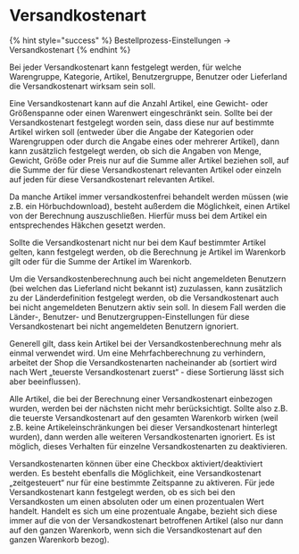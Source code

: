 # Versandkostenart

{% hint style="success" %}
Bestellprozess-Einstellungen → Versandkostenart
{% endhint %}

Bei jeder Versandkostenart kann festgelegt werden, für welche Warengruppe, Kategorie, Artikel, Benutzergruppe, Benutzer oder Lieferland die Versandkostenart wirksam sein soll.

Eine Versandkostenart kann auf die Anzahl Artikel, eine Gewicht- oder Größenspanne oder einen Warenwert eingeschränkt sein. Sollte bei der Versandkostenart festgelegt worden sein, dass diese nur auf bestimmte Artikel wirken soll \(entweder über die Angabe der Kategorien oder Warengruppen oder durch die Angabe eines oder mehrerer Artikel\), dann kann zusätzlich festgelegt werden, ob sich die Angaben von Menge, Gewicht, Größe oder Preis nur auf die Summe aller Artikel beziehen soll, auf die Summe der für diese Versandkostenart relevanten Artikel oder einzeln auf jeden für diese Versandkostenart relevanten Artikel.

Da manche Artikel immer versandkostenfrei behandelt werden müssen \(wie z.B. ein Hörbuchdownload\), besteht außerdem die Möglichkeit, einen Artikel von der Berechnung auszuschließen. Hierfür muss bei dem Artikel ein entsprechendes Häkchen gesetzt werden.

Sollte die Versandkostenart nicht nur bei dem Kauf bestimmter Artikel gelten, kann festgelegt werden, ob die Berechnung je Artikel im Warenkorb gilt oder für die Summe der Artikel im Warenkorb.

Um die Versandkostenberechnung auch bei nicht angemeldeten Benutzern \(bei welchen das Lieferland nicht bekannt ist\) zuzulassen, kann zusätzlich zu der Länderdefinition festgelegt werden, ob die Versandkostenart auch bei nicht angemeldeten Benutzern aktiv sein soll. In diesem Fall werden die Länder-, Benutzer- und Benutzergruppen-Einstellungen für diese Versandkostenart bei nicht angemeldeten Benutzern ignoriert.

Generell gilt, dass kein Artikel bei der Versandkostenberechnung mehr als einmal verwendet wird. Um eine Mehrfachberechnung zu verhindern, arbeitet der Shop die Versandkostenarten nacheinander ab \(sortiert wird nach Wert „teuerste Versandkostenart zuerst“ - diese Sortierung lässt sich aber beeinflussen\).

Alle Artikel, die bei der Berechnung einer Versandkostenart einbezogen wurden, werden bei der nächsten nicht mehr berücksichtigt. Sollte also z.B. die teuerste Versandkostenart auf den gesamten Warenkorb wirken \(weil z.B. keine Artikeleinschränkungen bei dieser Versandkostenart hinterlegt wurden\), dann werden alle weiteren Versandkostenarten ignoriert. Es ist möglich, dieses Verhalten für einzelne Versandkostenarten zu deaktivieren.

Versandkostenarten können über eine Checkbox aktiviert/deaktiviert werden. Es besteht ebenfalls die Möglichkeit, eine Versandkostenart „zeitgesteuert“ nur für eine bestimmte Zeitspanne zu aktiveren. Für jede Versandkostenart kann festgelegt werden, ob es sich bei den Versandkosten um einen absoluten oder um einen prozentualen Wert handelt. Handelt es sich um eine prozentuale Angabe, bezieht sich diese immer auf die von der Versandkostenart betroffenen Artikel \(also nur dann auf den ganzen Warenkorb, wenn sich die Versandkostenart auf den ganzen Warenkorb bezog\).

